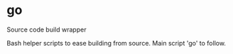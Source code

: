 # go
Source code build wrapper

Bash helper scripts to ease building from source. Main script 'go' to follow.
~~~document shell commands used (eg: 'bc' etc).
